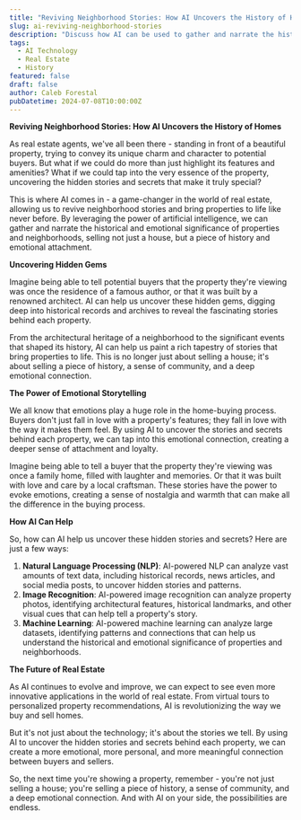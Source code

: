 ```yaml
---
title: "Reviving Neighborhood Stories: How AI Uncovers the History of Homes"
slug: ai-reviving-neighborhood-stories
description: "Discuss how AI can be used to gather and narrate the historical and emotional significance of properties and neighborhoods."
tags:
  - AI Technology
  - Real Estate
  - History
featured: false
draft: false
author: Caleb Forestal
pubDatetime: 2024-07-08T10:00:00Z
---
```




**Reviving Neighborhood Stories: How AI Uncovers the History of Homes**

As real estate agents, we've all been there - standing in front of a beautiful property, trying to convey its unique charm and character to potential buyers. But what if we could do more than just highlight its features and amenities? What if we could tap into the very essence of the property, uncovering the hidden stories and secrets that make it truly special?

This is where AI comes in - a game-changer in the world of real estate, allowing us to revive neighborhood stories and bring properties to life like never before. By leveraging the power of artificial intelligence, we can gather and narrate the historical and emotional significance of properties and neighborhoods, selling not just a house, but a piece of history and emotional attachment.

**Uncovering Hidden Gems**

Imagine being able to tell potential buyers that the property they're viewing was once the residence of a famous author, or that it was built by a renowned architect. AI can help us uncover these hidden gems, digging deep into historical records and archives to reveal the fascinating stories behind each property.

From the architectural heritage of a neighborhood to the significant events that shaped its history, AI can help us paint a rich tapestry of stories that bring properties to life. This is no longer just about selling a house; it's about selling a piece of history, a sense of community, and a deep emotional connection.

**The Power of Emotional Storytelling**

We all know that emotions play a huge role in the home-buying process. Buyers don't just fall in love with a property's features; they fall in love with the way it makes them feel. By using AI to uncover the stories and secrets behind each property, we can tap into this emotional connection, creating a deeper sense of attachment and loyalty.

Imagine being able to tell a buyer that the property they're viewing was once a family home, filled with laughter and memories. Or that it was built with love and care by a local craftsman. These stories have the power to evoke emotions, creating a sense of nostalgia and warmth that can make all the difference in the buying process.

**How AI Can Help**

So, how can AI help us uncover these hidden stories and secrets? Here are just a few ways:

1. **Natural Language Processing (NLP)**: AI-powered NLP can analyze vast amounts of text data, including historical records, news articles, and social media posts, to uncover hidden stories and patterns.
2. **Image Recognition**: AI-powered image recognition can analyze property photos, identifying architectural features, historical landmarks, and other visual cues that can help tell a property's story.
3. **Machine Learning**: AI-powered machine learning can analyze large datasets, identifying patterns and connections that can help us understand the historical and emotional significance of properties and neighborhoods.

**The Future of Real Estate**

As AI continues to evolve and improve, we can expect to see even more innovative applications in the world of real estate. From virtual tours to personalized property recommendations, AI is revolutionizing the way we buy and sell homes.

But it's not just about the technology; it's about the stories we tell. By using AI to uncover the hidden stories and secrets behind each property, we can create a more emotional, more personal, and more meaningful connection between buyers and sellers.

So, the next time you're showing a property, remember - you're not just selling a house; you're selling a piece of history, a sense of community, and a deep emotional connection. And with AI on your side, the possibilities are endless.